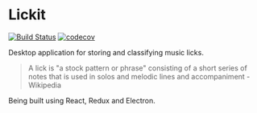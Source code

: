 # Lickit

[![Build Status](https://travis-ci.org/hugo-cardenas/lickit.svg?branch=master)](https://travis-ci.org/hugo-cardenas/lickit)
[![codecov](https://codecov.io/gh/hugo-cardenas/lickit/branch/master/graph/badge.svg)](https://codecov.io/gh/hugo-cardenas/lickit)

Desktop application for storing and classifying music licks.

> A lick is "a stock pattern or phrase" consisting of a short series of notes that is used in solos and melodic lines and accompaniment - Wikipedia

Being built using React, Redux and Electron.
